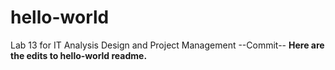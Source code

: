 # hello-world
Lab 13 for IT Analysis Design and Project Management
--Commit--
**Here are the edits to hello-world readme.**

